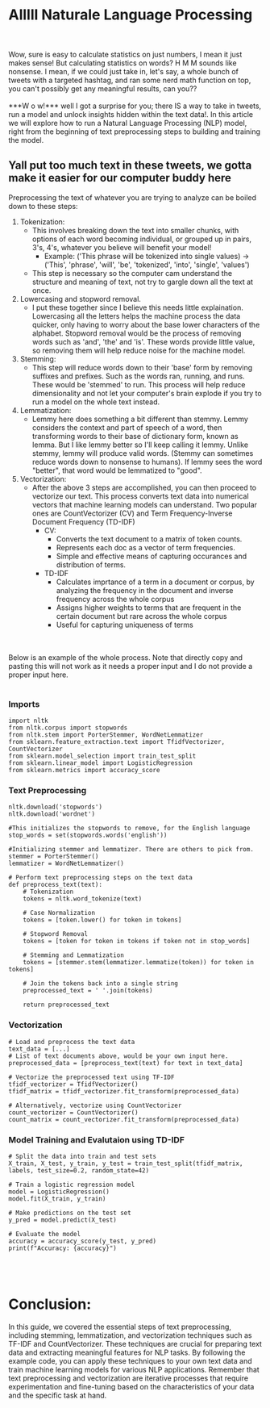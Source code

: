 # Alllll Naturale Language Processing

<br>
<br>
Wow, sure is easy to calculate statistics on just numbers, I mean it just makes sense! But calculating statistics on words? H M M   sounds like nonsense. I mean, if we could just take in, let's say, a whole bunch of tweets with a targeted hashtag, and ran some nerd math function on top, you can't possibly get any meaningful results, can you??

<br>
<br>
***W o w!*** well I got a surprise for you; there IS a way to take in tweets, run a model and unlock insights hidden within the text data!. In this article we will explore how to run a Natural Language Processing (NLP) model, right from the beginning of text preprocessing steps to building and training the model.

## Yall put too much text in these tweets, we gotta make it easier for our computer buddy here
Preprocessing the text of whatever you are trying to analyze can be boiled down to these steps:
1. Tokenization:
    - This involves breaking down the text into smaller chunks, with options of each word becoming individual, or grouped up in pairs, 3's, 4's, whatever you believe will benefit your model!
        - Example: ('This phrase will be tokenized into single values) -> ('This', 'phrase', 'will', 'be', 'tokenized', 'into', 'single', 'values')
    - This step is necessary so the computer cam understand the structure and meaning of text, not try to gargle down all the text at once.
2. Lowercasing and stopword removal.
    - I put these together since I believe this needs little explaination. Lowercasing all the letters helps the machine process the data quicker, only having to worry about the base lower characters of the alphabet. Stopword removal would be the process of removing words such as 'and', 'the' and 'is'. These words provide little value, so removing them will help reduce noise for the machine model.
3. Stemming:
    - This step will reduce words down to their 'base' form by removing suffixes and prefixes. Such as the words ran, running, and runs. These would be 'stemmed' to run. This process will help reduce dimensionality and not let your computer's brain explode if you try to run a model on the whole text instead. 
4. Lemmatization:
    - Lemmy here does something a bit different than stemmy. Lemmy considers the context and part of speech of a word, then transforming words to their base of dictionary form, known as lemma. But I like lemmy better so I'll keep calling it lemmy. Unlike stemmy, lemmy will produce valid words. (Stemmy can sometimes reduce words down to nonsense to humans). If lemmy sees the word "better", that word would be lemmatized to "good".
5. Vectorization:
    - After the above 3 steps are accomplished, you can then proceed to vectorize our text. This process converts text data into numerical vectors that machine learning models can understand. Two popular ones are CountVectorizer (CV) and Term Frequency-Inverse Document Frequency (TD-IDF)
        - CV: 
            - Converts the text document to a matrix of token counts.
            - Represents each doc as a vector of term frequencies.
            - Simple and effective means of capturing occurances and distribution of terms.
        - TD-IDF
            - Calculates imprtance of a term in a document or corpus, by analyzing the frequency in the document and inverse frequency across the whole corpus
            - Assigns higher weights to terms that are frequent in the certain document but rare across the whole corpus
            - Useful for capturing uniqueness of terms

<br>
<br>
Below is an example of the whole process. Note that directly copy and pasting this will not work as it needs a proper input and I do not provide a proper input here.
<br>
<br>

### Imports
    import nltk
    from nltk.corpus import stopwords
    from nltk.stem import PorterStemmer, WordNetLemmatizer
    from sklearn.feature_extraction.text import TfidfVectorizer, CountVectorizer
    from sklearn.model_selection import train_test_split
    from sklearn.linear_model import LogisticRegression
    from sklearn.metrics import accuracy_score


### Text Preprocessing

    nltk.download('stopwords')
    nltk.download('wordnet')
    
    #This initializes the stopwords to remove, for the English language
    stop_words = set(stopwords.words('english'))

    #Initializing stemmer and lemmatizer. There are others to pick from. 
    stemmer = PorterStemmer()
    lemmatizer = WordNetLemmatizer()

    # Perform text preprocessing steps on the text data
    def preprocess_text(text):
        # Tokenization
        tokens = nltk.word_tokenize(text)

        # Case Normalization
        tokens = [token.lower() for token in tokens]

        # Stopword Removal
        tokens = [token for token in tokens if token not in stop_words]

        # Stemming and Lemmatization
        tokens = [stemmer.stem(lemmatizer.lemmatize(token)) for token in tokens]

        # Join the tokens back into a single string
        preprocessed_text = ' '.join(tokens)

        return preprocessed_text
    
### Vectorization
    # Load and preprocess the text data
    text_data = [...]  
    # List of text documents above, would be your own input here.
    preprocessed_data = [preprocess_text(text) for text in text_data]

    # Vectorize the preprocessed text using TF-IDF
    tfidf_vectorizer = TfidfVectorizer()
    tfidf_matrix = tfidf_vectorizer.fit_transform(preprocessed_data)

    # Alternatively, vectorize using CountVectorizer
    count_vectorizer = CountVectorizer()
    count_matrix = count_vectorizer.fit_transform(preprocessed_data)

### Model Training and Evalutaion using TD-IDF
    # Split the data into train and test sets
    X_train, X_test, y_train, y_test = train_test_split(tfidf_matrix, labels, test_size=0.2, random_state=42)

    # Train a logistic regression model
    model = LogisticRegression()
    model.fit(X_train, y_train)

    # Make predictions on the test set
    y_pred = model.predict(X_test)

    # Evaluate the model
    accuracy = accuracy_score(y_test, y_pred)
    print(f"Accuracy: {accuracy}")


<br>
<br>

# Conclusion:
In this guide, we covered the essential steps of text preprocessing, including stemming, lemmatization, and vectorization techniques such as TF-IDF and CountVectorizer. These techniques are crucial for preparing text data and extracting meaningful features for NLP tasks. By following the example code, you can apply these techniques to your own text data and train machine learning models for various NLP applications.
Remember that text preprocessing and vectorization are iterative processes that require experimentation and fine-tuning based on the characteristics of your data and the specific task at hand.